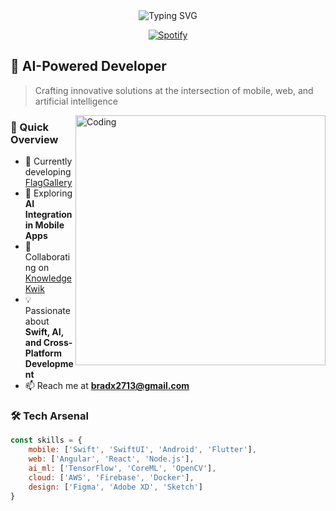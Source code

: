 <div align="center">
  <img src="https://readme-typing-svg.demolab.com?font=Fira+Code&duration=3000&pause=1000&color=2F81F7&center=true&vCenter=true&width=435&lines=Hi+👋+I'm+iSAD;Full-Stack+Developer;AI+%26+Mobile+App+Specialist;Always+learning+new+things" alt="Typing SVG" />
</div>

<div align="center">
  
  [![Spotify](https://novatorem-eight-chi.vercel.app/api/spotify)](https://open.spotify.com/user/YOUR_SPOTIFY_ID)
  
</div>

## 🤖 AI-Powered Developer

> Crafting innovative solutions at the intersection of mobile, web, and artificial intelligence

<img align="right" alt="Coding" width="400" src="https://raw.githubusercontent.com/rahul-jha98/rahul-jha98/main/techstack.gif"/>

### 🚀 Quick Overview

- 🔭 Currently developing [FlagGallery](https://apps.apple.com/za/app/flaggallery/id6541756848)
- 🌱 Exploring **AI Integration in Mobile Apps**
- 👯 Collaborating on [KnowledgeKwik](https://apps.apple.com/za/app/knowledgekwik/id6504905805)
- 💡 Passionate about **Swift, AI, and Cross-Platform Development**
- 📫 Reach me at **bradx2713@gmail.com**

### 🛠️ Tech Arsenal

```javascript
const skills = {
    mobile: ['Swift', 'SwiftUI', 'Android', 'Flutter'],
    web: ['Angular', 'React', 'Node.js'],
    ai_ml: ['TensorFlow', 'CoreML', 'OpenCV'],
    cloud: ['AWS', 'Firebase', 'Docker'],
    design: ['Figma', 'Adobe XD', 'Sketch']
}
